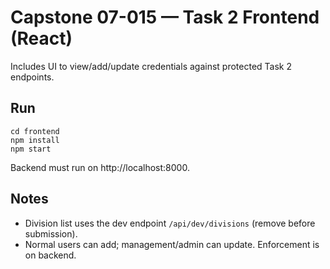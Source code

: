 # Capstone 07-015 — Task 2 Frontend (React)
Includes UI to view/add/update credentials against protected Task 2 endpoints.

## Run
```
cd frontend
npm install
npm start
```
Backend must run on http://localhost:8000.

## Notes
- Division list uses the dev endpoint `/api/dev/divisions` (remove before submission).
- Normal users can add; management/admin can update. Enforcement is on backend.
